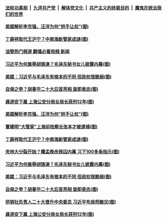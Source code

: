 ####  [法轮功真相](../../../../basic/blob/master/README.md?t=11050701) &nbsp;|&nbsp; [九评共产党](../../../../9ping.md/blob/master/README.md?t=11050701) &nbsp;|&nbsp; [解体党文化](../../../../jtdwh.md/blob/master/README.md?t=11050701)  &nbsp;|&nbsp; [共产主义的终极目的](../../../../gczydzjmd.md/blob/master/README.md?t=11050701) &nbsp;|&nbsp; [魔鬼在统治我们的世界](../../../../mgztzwmdsj.md/blob/master/README.md?t=11050701) 

#### [美媒解析李克强、汪洋为何“拱手让权”(图)](../pages/p2/1020852.md?t=11050701) 

#### [丁薛祥取代王沪宁？中南海新管家成谜(图)](../pages/p2/1020886.md?t=11050701) 

#### [油管热门频道 翻墙必看视频 新闻](http://129.146.143.75:81/youtube.html?11050701)

#### [习近平为何羞辱胡锦涛？毛泽东秘书女儿披露内幕(图)](../pages/p2/1020853.md?t=11050701) 

#### [美媒：习近平与毛泽东有根本的不同 但政权很脆弱(图)](../pages/p2/1020782.md?t=11050701) 

#### [自保之举？胡春华二十大后首亮相 旋即表忠(图)](../pages/p2/1020685.md?t=11050701) 

#### [龚道安下属 上海公安分局女局长获刑12年(图)](../pages/p2/1020708.md?t=11050701) 

#### [美媒解析李克强、汪洋为何“拱手让权”(图)](../pages/p2/1020852.md?t=11050701) 

#### [曹建明“大管家”上海前检察长张本才被逮捕(图)](../pages/p2/1020878.md?t=11050701) 


#### [丁薛祥取代王沪宁？中南海新管家成谜(图)](../pages/p2/1020886.md?t=11050701) 

#### [央地大分裂开始？曝孟晚舟换囚内幕 习下100多条指示(图)](../pages/p2/1020879.md?t=11050701) 



#### [习近平为何羞辱胡锦涛？毛泽东秘书女儿披露内幕(图)](../pages/p2/1020853.md?t=11050701) 






#### [美媒：习近平与毛泽东有根本的不同 但政权很脆弱(图)](../pages/p2/1020782.md?t=11050701) 

#### [自保之举？胡春华二十大后首亮相 旋即表忠(图)](../pages/p2/1020685.md?t=11050701) 

#### [供销社负责人二十大晋升中央委员 习近平布局将酿灾(图)](../pages/p2/1020741.md?t=11050701) 


#### [龚道安下属 上海公安分局女局长获刑12年(图)](../pages/p2/1020708.md?t=11050701) 



<img src='http://gfw-breaker.win/goodnews/indexes/p2.md' width='0px' height='0px'/>
